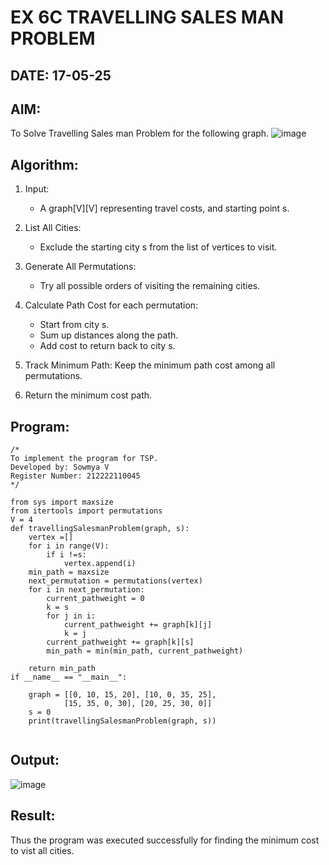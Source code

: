 # EX 6C TRAVELLING SALES MAN PROBLEM
## DATE: 17-05-25
## AIM:
To Solve Travelling Sales man Problem for the following graph.
![image](https://github.com/user-attachments/assets/653921a4-3d7b-4691-9b41-735e80f7af0b)

## Algorithm:   
1. Input:
   - A graph[V][V] representing travel costs, and starting point s.

2. List All Cities:
   - Exclude the starting city s from the list of vertices to visit.

3. Generate All Permutations:
   - Try all possible orders of visiting the remaining cities.

4. Calculate Path Cost for each permutation:
   - Start from city s.
   - Sum up distances along the path.
   - Add cost to return back to city s.

5. Track Minimum Path:
Keep the minimum path cost among all permutations.

6. Return the minimum cost path.


## Program:
```
/*
To implement the program for TSP.
Developed by: Sowmya V
Register Number: 212222110045
*/

from sys import maxsize
from itertools import permutations
V = 4
def travellingSalesmanProblem(graph, s):
    vertex =[]
    for i in range(V):
        if i !=s:
            vertex.append(i)
    min_path = maxsize
    next_permutation = permutations(vertex)
    for i in next_permutation:
        current_pathweight = 0
        k = s
        for j in i:
            current_pathweight += graph[k][j]
            k = j
        current_pathweight += graph[k][s]
        min_path = min(min_path, current_pathweight)
        
    return min_path
if __name__ == "__main__":
 
    graph = [[0, 10, 15, 20], [10, 0, 35, 25],
            [15, 35, 0, 30], [20, 25, 30, 0]]
    s = 0
    print(travellingSalesmanProblem(graph, s))
    
```
## Output:
![image](https://github.com/user-attachments/assets/cfd0e135-6b71-42ea-ac27-a4386e595710)

## Result:
Thus the program was executed successfully for finding the minimum cost to vist all cities.
